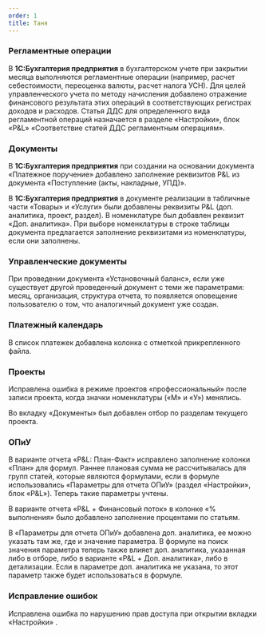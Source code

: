 ```yaml
---
order: 1
title: Таня
---
```


### **Регламентные операции**

В **1С:Бухгалтерия предприятия** в бухгалтерском учете при закрытии месяца выполняются регламентные операции (например, расчет себестоимости, переоценка валюты, расчет налога УСН). Для целей управленческого учета по методу начисления добавлено отражение финансового результата этих операций в соответствующих регистрах доходов и расходов. Статья ДДС для определенного вида регламентной операций назначается в  разделе «Настройки», блок «P&L» «Соответствие статей ДДС регламентным операциям».



### **Документы**

В **1С:Бухгалтерия предприятия** при создании на основании документа «Платежное поручение» добавлено заполнение реквизитов  P&L из документа «Поступление (акты, накладные, УПД)».

В **1С:Бухгалтерия предприятия** в документе реализации в табличные части «Товары» и «Услуги» были добавлены реквизиты P&L (доп. аналитика, проект, раздел).  В номенклатуре был добавлен реквизит «Доп. аналитика». При выборе номенклатуры в строке таблицы документа предлагается заполнение реквизитами из номенклатуры, если они заполнены.



### **Управленческие документы**

При проведении документа «Установочный баланс», если уже существует другой проведенный документ с теми же параметрами: месяц, организация, структура отчета, то появляется оповещение пользователю о том, что аналогичный документ уже создан.



### **Платежный календарь**

В список платежек добавлена колонка с отметкой прикрепленного файла.



### **Проекты**

Исправлена ошибка в режиме проектов «профессиональный» после записи проекта, когда значки номенклатуры («М» и «У») менялись.

Во вкладку «Документы» был добавлен отбор по разделам текущего проекта.



### **ОПиУ**

В варианте отчета «P&L: План-Факт» исправлено заполнение колонки «План» для формул. Раннее плановая сумма не рассчитывалась для групп статей, которые являются формулами, если в формуле использовались «Параметры для отчета ОПиУ» (раздел «Настройки», блок «P&L»). Теперь такие параметры учтены.

В варианте отчета «P&L + Финансовый поток» в колонке «% выполнения» было добавлено заполнение процентами по статьям.

В «Параметры для отчета ОПиУ» добавлена доп. аналитика, ее можно указать там же, где и значение параметра. В формуле на поиск значения параметра теперь также влияет доп. аналитика, указанная либо в отборе, либо в варианте «P&L + Доп. аналитика», либо в детализации. Если в параметре доп. аналитика не указана, то этот параметр также будет использоваться в формуле.



### **Исправление ошибок**

Исправлена ошибка по нарушению прав доступа при открытии вкладки «Настройки» .